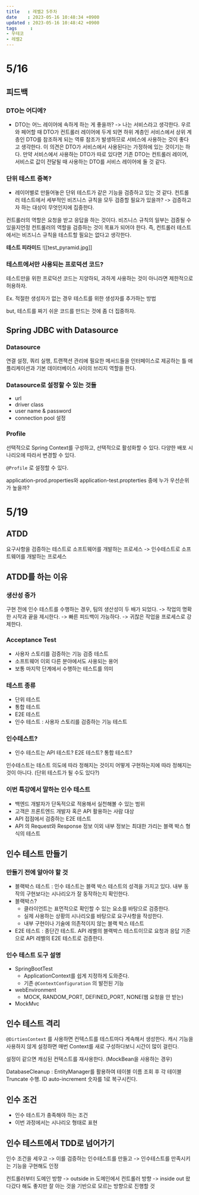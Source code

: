 ```yaml
---
title   : 레벨2 5주차
date    : 2023-05-16 10:48:34 +0900
updated : 2023-05-16 10:48:42 +0900
tags     : 
- 우테코
- 레벨2
---
```

# 5/16

## 피드백

### DTO는 어디에?
- DTO는 어느 레이어에 속하게 하는 게 좋을까? -> 나는 서비스라고 생각한다. 우르와 페어할 때 DTO가 컨트롤러 레이어에 두게 되면 하위 계층인 서비스에서 상위 계층인 DTO를 참조하게 되는 역류 참조가 발생하므로 서비스에 사용하는 것이 좋다고 생각한다. 이 의견은 DTO가 서비스에서 사용된다는 가정하에 있는 것이기는 하다. 만약 서비스에서 사용하는 DTO가 따로 있다면 기존 DTO는 컨트롤러 레이어, 서비스로 값이 전달될 때 사용하는 DTO를 서비스 레이어에 둘 것 같다. 

### 단위 테스트 중복?
- 레이어별로 만들어놓은 단위 테스트가 같은 기능을 검증하고 있는 것 같다. 컨트롤러 테스트에서 세부적인 비즈니스 규칙을 모두 검증할 필요가 있을까? 
-> 검증하고자 하는 대상이 무엇인지에 집중한다.

컨트롤러의 역할은 요청을 받고 응답을 하는 것이다. 
비즈니스 규칙의 일부는 검증될 수 있을지언정 컨트롤러의 역할을 검증하는 것이 목표가 되어야 한다. 즉, 컨트롤러 테스트에서는 비즈니스 규칙을 테스트할 필요는 없다고 생각한다.

**테스트 피라미드**
![[test_pyramid.jpg]]

### 테스트에서만 사용되는 프로덕션 코드?

테스트만을 위한 프로덕션 코드는 지양하되, 과하게 사용하는 것이 아니라면 제한적으로 허용하자.

Ex. 적절한 생성자가 없는 경우 테스트를 위한 생성자를 추가하는 방법

but, 테스트를 짜기 쉬운 코드를 만드는 것에 좀 더 집중하자.

## Spring JDBC with Datasource

### Datasource
연결 설정, 쿼리 실행, 트랜잭션 관리에 필요한 메서드들을 인터페이스로 제공하는 틀
애플리케이션과 기본 데이터베이스 사이의 브리지 역할을 한다.

### Datasource로 설정할 수 있는 것들
- url
- driver class
- user name & password
- connection pool 설정

### Profile
선택적으로 Spring Context를 구성하고, 선택적으로 활성화할 수 있다.
다양한 배포 시나리오에 따라서 변경할 수 있다.

`@Profile` 로 설정할 수 있다.

application-prod.properties와 application-test.propterties 중에 누가 우선순위가 높을까?

# 5/19

## ATDD

요구사항을 검증하는 테스트로 소프트웨어를 개발하는 프로세스
-> 인수테스트로 소프트웨어를 개발하는 프로세스

## ATDD를 하는 이유

### 생산성 증가
구현 전에 인수 테스트를 수행하는 경우, 팀의 생산성이 두 배가 되었다.
-> 작업의 명확한 시작과 끝을 제시한다.
-> 빠른 피드백이 가능하다. 
-> 귀찮은 작업을 프로세스로 강제한다.

### Acceptance Test
- 사용자 스토리를 검증하는 기능 검증 테스트
- 소프트웨어 이외 다른 분야에서도 사용되는 용어
- 보통 마지막 단계에서 수행하는 테스트를 의미

### 테스트 종류
- 단위 테스트
- 통합 테스트
- E2E 테스트
- 인수 테스트 : 사용자 스토리를 검증하는 기능 테스트

### 인수테스트?
- 인수 테스트는 API 테스트? E2E 테스트? 통합 테스트?

인수테스트는 테스트 의도에 따라 정해지는 것이지 어떻게 구현하는지에 따라 정해지는 것이 아니다. (단위 테스트가 될 수도 있다?)

### 이번 특강에서 말하는 인수 테스트
- 백엔드 개발자가 단독적으로 적용해서 실천해볼 수 있는 범위
- 고객은 프론트엔드 개발자 혹은 API 활용하는 사람 대상
- API 접점에서 검증하는 E2E 테스트
- API 의 Request와 Response 정보 이외 내부 정보는 최대한 가리는 블랙 박스 형식의 테스트

## 인수 테스트 만들기

### 만들기 전에 알아야 할 것
- 블랙박스 테스트 : 인수 테스트는 블랙 박스 테스트의 성격을 가지고 있다. 내부 동작의 구현보다는 시나리오가 잘 동작하는지 확인한다.
- 블랙박스?
	- 클라이언트는 표먼적으로 확인할 수 있는 요소를 바탕으로 검증한다.
	- 실제 사용하는 상황의 시나리오를 바탕으로 요구사항을 작성한다.
	- 내부 구현이나 기술에 의존적이지 않는 블랙 박스 테스트
- E2E 테스트 : 종단간 테스트. API 레벨의 블랙박스 테스트이므로 요청과 응답 기준으로 API 레벨의 E2E 테스트로 검증한다.

### 인수 테스트 도구 설명

- SpringBootTest
	- ApplicationContext를 쉽게 지정하게 도와준다.
	- 기존 `@ContextConfiguration` 의 발전된 기능
- webEnvironment
	- MOCK, RANDOM_PORT, DEFINED_PORT, NONE(웹 요청을 안 받는)
- MockMvc

## 인수 테스트 격리

`@DirtiesContext` 를 사용하면 컨텍스트를 테스트마다 계속해서 생성한다. 캐시 기능을 사용하지 않게 설정하면 매번 Context를 새로 구성하다보니 시간이 많이 걸린다.

설정이 같으면 캐싱된 컨텍스트를 재사용한다. (MockBean을 사용하는 경우)

DatabaseCleanup : EntityManager를 활용하여 테이블 이름 조회 후 각 테이블 Truncate 수행. ID auto-increment 숫자를 1로 복구시킨다.

## 인수 조건
- 인수 테스트가 충족해야 하는 조건
- 이번 과정에서는 시나리오 형태로 표현

## 인수 테스트에서 TDD로 넘어가기

인수 조건을 세우고 -> 이를 검증하는 인수테스트를 만들고 -> 인수테스트를 만족시키는 기능을 구현해도 인정

컨트롤러부터 도메인 방향 -> outside in
도메인에서 컨트롤러 방향 -> inside out
왔다갔다 해도 좋지만 잘 아는 것을 기반으로 모르는 방향으로 진행할 것